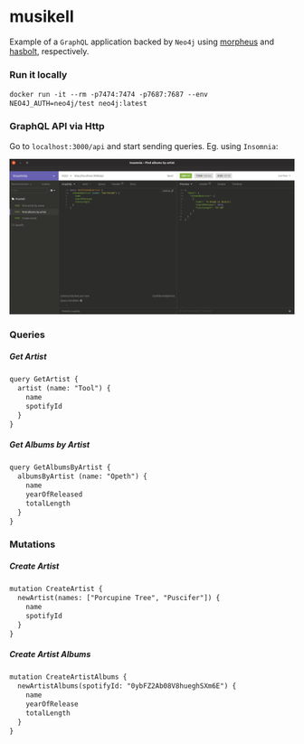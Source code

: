 musikell
========

Example of a `GraphQL` application backed by `Neo4j` using [morpheus](https://morpheusgraphql.com/) and [hasbolt](https://hackage.haskell.org/package/hasbolt), respectively.

### Run it locally

```
docker run -it --rm -p7474:7474 -p7687:7687 --env NEO4J_AUTH=neo4j/test neo4j:latest
```

### GraphQL API via Http

Go to `localhost:3000/api` and start sending queries. Eg. using `Insomnia`:

![insomnia](insomnia.png)

### Queries

##### Get Artist

```
query GetArtist {
  artist (name: "Tool") {
    name
    spotifyId
  }
}
```

##### Get Albums by Artist

```
query GetAlbumsByArtist {
  albumsByArtist (name: "Opeth") {
    name
    yearOfReleased
    totalLength
  }
}
```

### Mutations

##### Create Artist

```
mutation CreateArtist {
  newArtist(names: ["Porcupine Tree", "Puscifer"]) {
    name
    spotifyId
  }
}
```

##### Create Artist Albums

```
mutation CreateArtistAlbums {
  newArtistAlbums(spotifyId: "0ybFZ2Ab08V8hueghSXm6E") {
    name
    yearOfRelease
    totalLength
  }
}
```
